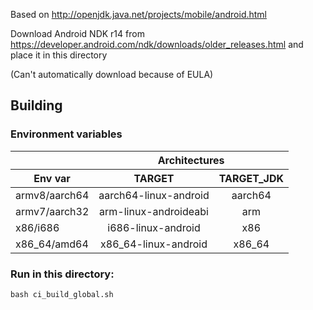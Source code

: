 Based on http://openjdk.java.net/projects/mobile/android.html

Download Android NDK r14 from https://developer.android.com/ndk/downloads/older_releases.html and place it in this directory

(Can't automatically download because of EULA)

## Building

### Environment variables
<table>
      <thead>
        <tr>
          <th></th>
          <th align="center" colspan="7">Architectures</th>
        </tr>
        <tr>
          <th>Env var</th>
          <th align="center">TARGET</th>
          <th align="center">TARGET_JDK</th>
        </tr>
      </thead>
      <tbody>
        <tr>
          <td>armv8/aarch64</td>
          <td align="center">aarch64-linux-android</td>
          <td align="center">aarch64</td>
        </tr>
        <tr>
          <td>armv7/aarch32</td>
          <td align="center">arm-linux-androideabi</td>
          <td align="center">arm</td>
        </tr>
        <tr>
          <td>x86/i686</td>
          <td align="center">i686-linux-android</td>
          <td align="center">x86</td>
        </tr>
        <tr>
          <td>x86_64/amd64</td>
          <td align="center">x86_64-linux-android</td>
          <td align="center">x86_64</td>
        </tr>
      </tbody>
	</table>

### Run in this directory:
```
bash ci_build_global.sh
```

